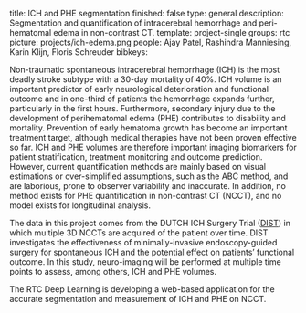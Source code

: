 title: ICH and PHE segmentation
finished: false
type: general
description: Segmentation and quantification of intracerebral hemorrhage and peri-hematomal edema in non-contrast CT.
template: project-single
groups: rtc
picture: projects/ich-edema.png
people: Ajay Patel, Rashindra Manniesing, Karin Klijn, Floris Schreuder
bibkeys: 

Non-traumatic spontaneous intracerebral hemorrhage (ICH) is the most deadly stroke subtype with a 30-day mortality of 40%. ICH volume is an important predictor of early neurological deterioration and functional outcome and in one-third of patients the hemorrhage expands further, particularly in the first hours. Furthermore, secondary injury due to the development of perihematomal edema (PHE) contributes to disability and mortality. Prevention of early hematoma growth has become an important treatment target, although medical therapies have not been proven effective so far. ICH and PHE volumes are therefore important imaging biomarkers for patient stratification, treatment monitoring and outcome prediction. However, current quantification methods are mainly based on visual estimations or over-simplified assumptions, such as the ABC method, and are laborious, prone to observer variability and inaccurate. In addition, no method exists for PHE quantification in non-contrast CT (NCCT), and no model exists for longitudinal analysis.
<br>

The data in this project comes from the DUTCH ICH Surgery Trial ([DIST]( https://www.dutch-ich.nl/)) in which multiple 3D NCCTs are acquired of the patient over time. DIST investigates the effectiveness of minimally-invasive endoscopy-guided surgery for spontaneous ICH and the potential effect on patients’ functional outcome. In this study, neuro-imaging will be performed at multiple time points to assess, among others, ICH and PHE volumes. 
<br>

The RTC Deep Learning is developing a web-based application for the accurate segmentation and measurement of ICH and PHE on NCCT.
